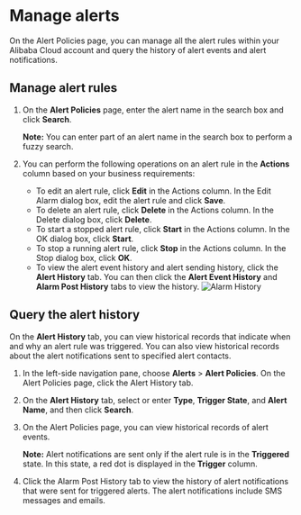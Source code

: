 # Manage alerts

On the Alert Policies page, you can manage all the alert rules within your Alibaba Cloud account and query the history of alert events and alert notifications.

## Manage alert rules

1.  On the **Alert Policies** page, enter the alert name in the search box and click **Search**.

    **Note:** You can enter part of an alert name in the search box to perform a fuzzy search.

2.  You can perform the following operations on an alert rule in the **Actions** column based on your business requirements:

    -   To edit an alert rule, click **Edit** in the Actions column. In the Edit Alarm dialog box, edit the alert rule and click **Save**.
    -   To delete an alert rule, click **Delete** in the Actions column. In the Delete dialog box, click **Delete**.
    -   To start a stopped alert rule, click **Start** in the Actions column. In the OK dialog box, click **Start**.
    -   To stop a running alert rule, click **Stop** in the Actions column. In the Stop dialog box, click **OK**.
    -   To view the alert event history and alert sending history, click the **Alert History** tab. You can then click the **Alert Event History** and **Alarm Post History** tabs to view the history.
    ![Alarm History](https://static-aliyun-doc.oss-accelerate.aliyuncs.com/assets/img/en-US/7913978061/p43290.png)


## Query the alert history

On the **Alert History** tab, you can view historical records that indicate when and why an alert rule was triggered. You can also view historical records about the alert notifications sent to specified alert contacts.

1.  In the left-side navigation pane, choose **Alerts** \> **Alert Policies**. On the Alert Policies page, click the Alert History tab.

2.  On the **Alert History** tab, select or enter **Type**, **Trigger State**, and **Alert Name**, and then click **Search**.

3.  On the Alert Policies page, you can view historical records of alert events.

    **Note:** Alert notifications are sent only if the alert rule is in the **Triggered** state. In this state, a red dot is displayed in the **Trigger** column.

4.  Click the Alarm Post History tab to view the history of alert notifications that were sent for triggered alerts. The alert notifications include SMS messages and emails.


